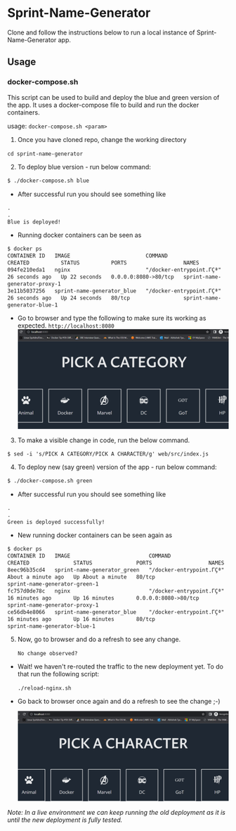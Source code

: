 # Sprint-Name-Generator
Clone and follow the instructions below to run a local instance of Sprint-Name-Generator app.

## Usage

### docker-compose.sh

This script can be used to build and deploy the blue and green version of the app.
It uses a docker-compose file to build and run the docker containers. 

usage: `docker-compose.sh <param>`

1. Once you have cloned repo, change the working directory

`cd sprint-name-generator`


2. To deploy blue version - run below command:

``` bash
$ ./docker-compose.sh blue
```
- After successful run you should see something like
```
.
.
Blue is deployed!
```
- Running docker containers can be seen as 

```
$ docker ps
CONTAINER ID   IMAGE                        COMMAND                  CREATED          STATUS          PORTS                  NAMES
094fe210eda1   nginx                        "/docker-entrypoint.ΓÇª"   26 seconds ago   Up 22 seconds   0.0.0.0:8080->80/tcp   sprint-name-generator-proxy-1
3e11b5037256   sprint-name-generator_blue   "/docker-entrypoint.ΓÇª"   26 seconds ago   Up 24 seconds   80/tcp                 sprint-name-generator-blue-1
```
- Go to browser and type the following to make sure its working as expected.
`http://localhost:8080`
![img.png](blue.png)

3. To make a visible change in code, run the below command.

```
$ sed -i 's/PICK A CATEGORY/PICK A CHARACTER/g' web/src/index.js
```
4. To deploy new (say green) version of the app - run below command:
``` bash
$ ./docker-compose.sh green
```
- After successful run you should see something like
```
.
.
Green is deployed successfully!
```
- New running docker containers can be seen again as

```
$ docker ps
CONTAINER ID   IMAGE                         COMMAND                  CREATED              STATUS              PORTS                  NAMES
8eec96b35cd4   sprint-name-generator_green   "/docker-entrypoint.ΓÇª"   About a minute ago   Up About a minute   80/tcp                 sprint-name-generator-green-1
fc757d0de78c   nginx                         "/docker-entrypoint.ΓÇª"   16 minutes ago       Up 16 minutes       0.0.0.0:8080->80/tcp   sprint-name-generator-proxy-1
ce56db4e8066   sprint-name-generator_blue    "/docker-entrypoint.ΓÇª"   16 minutes ago       Up 16 minutes       80/tcp                 sprint-name-generator-blue-1
```
5. Now, go to browser and do a refresh to see any change.

    `No change observed?`

- Wait! we haven't re-routed the traffic to the new deployment yet. To do that run the following script:

    `./reload-nginx.sh`
- Go back to browser once again and do a refresh to see the change ;-)

  ![img_1.png](green.png)

_Note: In a live environment we can keep running the old deployment as it is until the new deployment is fully tested._




